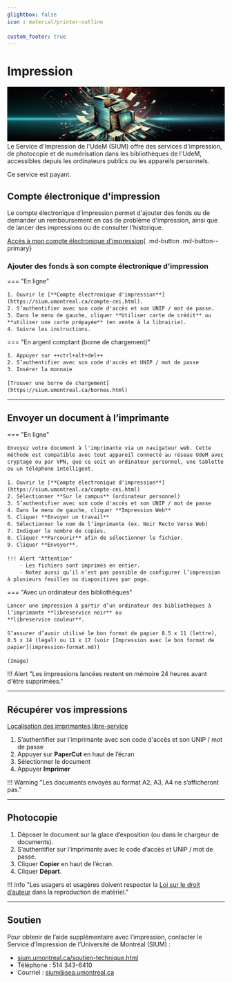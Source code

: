 ```yaml
---
glightbox: false
icon : material/printer-outline

custom_footer: true
---
```


# Impression

![](images/imprimante.jpg)
Le Service d'Impression de l'UdeM (SIUM) offre des services d'impression, de photocopie et de numérisation dans les bibliothèques de l'UdeM, accessibles depuis les ordinateurs publics ou les appareils personnels.

Ce service est payant.

## Compte électronique d'impression

Le compte électronique d'impression permet d'ajouter des fonds ou de demander un remboursement en cas de problème d'impression, ainsi que de lancer des impressions ou de consulter l'historique.

[Accès à mon compte électronique d'impression](https://sium.umontreal.ca/compte-cei.html){ .md-button .md-button--primary}

### Ajouter des fonds à son compte électronique d'impression

=== "En ligne"

    1. Ouvrir le [**Compte électronique d'impression**](https://sium.umontreal.ca/compte-cei.html).
    2. S’authentifier avec son code d'accès et son UNIP / mot de passe.
    3. Dans le menu de gauche, cliquer **Utiliser carte de crédit** ou **utiliser une carte prépayée** (en vente à la librairie).
    4. Suivre les instructions.

=== "En argent comptant (borne de chargement)"

    1. Appuyer sur ++ctrl+alt+del++
    2. S’authentifier avec son code d'accès et UNIP / mot de passe
    3. Insérer la monnaie

    [Trouver une borne de chargement](https://sium.umontreal.ca/bornes.html)

---------------------------------------

## Envoyer un document à l’imprimante

=== "En ligne"

    Envoyez votre document à l'imprimante via un navigateur web. Cette méthode est compatible avec tout appareil connecté au réseau UdeM avec cryptage ou par VPN, que ce soit un ordinateur personnel, une tablette ou un téléphone intelligent.

    1. Ouvrir le [**Compte électronique d'impression**](https://sium.umontreal.ca/compte-cei.html)
    2. Sélectionner **Sur le campus** (ordinateur personnel)
    3. S’authentifier avec son code d'accès et son UNIP / mot de passe
    4. Dans le menu de gauche, cliquer **Impression Web**
    5. Cliquer **Envoyer un travail**
    6. Sélectionner le nom de l’imprimante (ex. Noir Recto Verso Web)
    7. Indiquer le nombre de copies.
    8. Cliquer **Parcourir** afin de sélectionner le fichier.
    9. Cliquer **Envoyer**.

    !!! Alert "Attention"
        - Les fichiers sont imprimés en entier.
        - Notez aussi qu’il n’est pas possible de configurer l’impression à plusieurs feuilles ou diapositives par page.

=== "Avec un ordinateur des bibliothèques"

    Lancer une impression à partir d’un ordinateur des bibliothèques à l’imprimante **libreservice noir** ou
    **libreservice couleur**.

    S’assurer d’avoir utilisé le bon format de papier 8.5 x 11 (lettre), 8.5 x 14 (légal) ou 11 x 17 (voir [Impression avec le bon format de papier](impression-format.md))

    (Image)

!!! Alert "Les impressions lancées restent en mémoire 24 heures avant d'être supprimées."

---------------------------------------

## Récupérer vos impressions

[Localisation des imprimantes libre-service](https://sium.umontreal.ca/imprimantes.html)

1. S’authentifier sur l'imprimante avec son code d'accès et son UNIP / mot de passe
2. Appuyer sur **PaperCut** en haut de l’écran
3. Sélectionner le document
4. Appuyer **Imprimer**

!!! Warning "Les documents envoyés au format A2, A3, A4 ne s’afficheront pas."
    
---------------------------------------

## Photocopie

1. Déposer le document sur la glace d’exposition (ou dans le chargeur de documents).
2. S’authentifier sur l’imprimante avec le code d’accès et UNIP / mot de passe.
3. Cliquer **Copier** en haut de l’écran.
4. Cliquer **Départ**.

!!! Info "Les usagers et usagères doivent respecter la [Loi sur le droit d’auteur](https://libguides.bib.umontreal.ca/c.php?g=729101) dans la reproduction de matériel."

---------------------------------------

## Soutien

Pour obtenir de l’aide supplémentaire avec l’impression, contacter le Service d’Impression de l’Université de Montréal (SIUM) :

- [sium.umontreal.ca/soutien-technique.html](sium.umontreal.ca/soutien-technique.html)
- Téléphone : 514 343-6410
- Courriel : <sium@sea.umontreal.ca>



